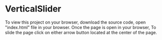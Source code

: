 # VerticalSlider
To view this project on your browser, download the source code, open "index.html" file in your browser.
Once the page is open in your browser, To slide the page click on either arrow button located at the center of the page.
